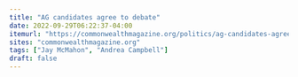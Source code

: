```yaml
---
title: "AG candidates agree to debate"
date: 2022-09-29T06:22:37-04:00
itemurl: "https://commonwealthmagazine.org/politics/ag-candidates-agree-to-debate/"
sites: "commonwealthmagazine.org"
tags: ["Jay McMahon", "Andrea Campbell"]
draft: false
---
```


